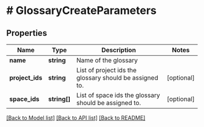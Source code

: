 # # GlossaryCreateParameters

## Properties

Name | Type | Description | Notes
------------ | ------------- | ------------- | -------------
**name** | **string** | Name of the glossary | 
**project_ids** | **string** | List of project ids the glossary should be assigned to. | [optional] 
**space_ids** | **string[]** | List of space ids the glossary should be assigned to. | [optional] 

[[Back to Model list]](../../README.md#documentation-for-models) [[Back to API list]](../../README.md#documentation-for-api-endpoints) [[Back to README]](../../README.md)


